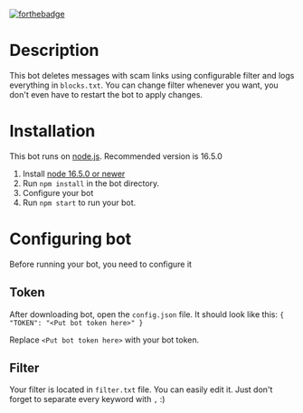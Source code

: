[![forthebadge](https://forthebadge.com/images/badges/powered-by-coffee.svg)](https://forthebadge.com)

# Description

This bot deletes messages with scam links using configurable filter and logs everything in `blocks.txt`. You can change filter whenever you want, you don't even have to restart the bot to apply changes.

# Installation

This bot runs on [node.js](https://nodejs.org). Recommended version is 16.5.0

1. Install [node 16.5.0 or newer](https://nodejs.org/en/download/)
2. Run `npm install` in the bot directory.
3. Configure your bot
4. Run `npm start` to run your bot.

# Configuring bot

Before running your bot, you need to configure it

## Token

After downloading bot, open the `config.json` file. It should look like this:
`{ "TOKEN": "<Put bot token here>" }`

Replace `<Put bot token here>` with your bot token.

## Filter

Your filter is located in `filter.txt` file. You can easily edit it. Just don't forget to separate every keyword with `,` :)
